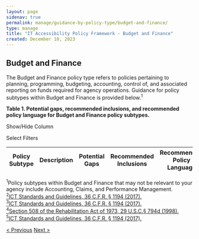 ```yaml
---
layout: page
sidenav: true
permalink: manage/guidance-by-policy-type/budget-and-finance/
type: manage
title: "IT Accessibility Policy Framework - Budget and Finance"
created: December 10, 2023
---
```


<h2 id="standards">
    Budget and Finance
</h2>
The Budget and Finance policy type refers to policies pertaining to planning, programming, budgeting, accounting, control of, and associated reporting on funds required for agency operations. Guidance for policy subtypes within Budget and Finance is provided below.<sup>1</sup>
<div class="q-table" id="policytype-table">
  <p class="table-heading" id="budget-and-finance">
      <b>Table 1. Potential gaps, recommended inclusions, and recommended policy language for Budget and Finance policy subtypes.</b>
  </p>
 <div class="dropdowns">
    <div id="column-filter-list" class="dropdown-check-list">
      <span class="dropdown" tabindex="0">Show/Hide Column</span>
      <ul class="items" id="column-filter">
      </ul>
    </div>
    <div id="table-filter-list" class="dropdown-check-list">
      <span class="dropdown" tabindex="0">Select Filters</span>
      <ul class="items" id="picklist-filter">
      </ul>
    </div>
  </div>
  <table class="it-table">
    <thead>
    <tr>
      <th id="PS">Policy Subtype</th>
      <th id="DES" class="columnD">Description</th>
      <th id="PG" class="columnPG">Potential Gaps</th>
      <th id="RI" class="columnRI">Recommended Inclusions</th>
      <th id="RPL" class="columnRPL">Recommended Policy Language</th>
    </tr>
    </thead>
    <tbody id="table-body">
    </tbody>
  </table>
</div>

<a class="hover-large nolink"><sup>1</sup>Policy subtypes within Budget and Finance that may not be relevant to your agency include Accounting, Claims, and Performance Management.</a>
<br>
<a class="hover-large" href="https://www.access-board.gov/ict/ict-final-rule.pdf"><sup>2</sup>ICT Standards and Guidelines, 36 C.F.R. § 1194 (2017).</a>
<br>
<a class="hover-large" href="https://www.access-board.gov/ict/ict-final-rule.pdf"><sup>3</sup>ICT Standards and Guidelines, 36 C.F.R. § 1194 (2017).</a>
<br>
<a class="hover-large" href="https://www.govinfo.gov/content/pkg/USCODE-2011-title29/html/USCODE-2011-title29-chap16-subchapV-sec794d.htm"><sup>4</sup>Section 508 of the Rehabilitation Act of 1973, 29 U.S.C.§ 794d (1998).</a>
<br>
<a class="hover-large" href="https://www.access-board.gov/ict/ict-final-rule.pdf"><sup>5</sup>ICT Standards and Guidelines, 36 C.F.R. § 1194 (2017).</a>
<br>
<div>
<div id="prev-next-section">
    <a class="prev-page" title="Go to previous page" 
      href="{{site.baseurl}}/manage/guidance-by-policy-type/administrative-services/"> < Previous</a>
    <a class="prev-page" title="Go to next page"
      href="{{site.baseurl}}/manage/guidance-by-policy-type/communications/"> 
      Next >
    </a>
</div>
</div>








